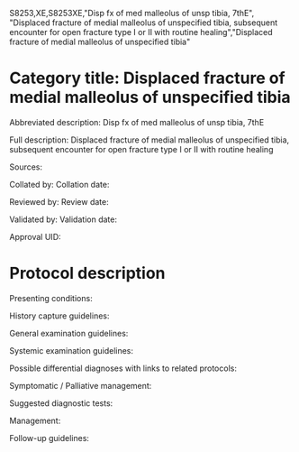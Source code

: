 S8253,XE,S8253XE,"Disp fx of med malleolus of unsp tibia, 7thE", "Displaced fracture of medial malleolus of unspecified tibia, subsequent encounter for open fracture type I or II with routine healing","Displaced fracture of medial malleolus of unspecified tibia"
# Category title: Displaced fracture of medial malleolus of unspecified tibia

Abbreviated description: Disp fx of med malleolus of unsp tibia, 7thE

Full description: Displaced fracture of medial malleolus of unspecified tibia, subsequent encounter for open fracture type I or II with routine healing

Sources:

Collated by:
Collation date:

Reviewed by:
Review date:

Validated by:
Validation date:

Approval UID:

# Protocol description

Presenting conditions:

History capture guidelines:

General examination guidelines:

Systemic examination guidelines:

Possible differential diagnoses with links to related protocols:

Symptomatic / Palliative management:

Suggested diagnostic tests:

Management:

Follow-up guidelines:
